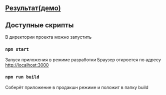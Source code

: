 ## [Результат(демо)](https://ArtemKlyuev.github.io/cs-money_test)

## Доступные скрипты

В директории проекта можно запустить

### `npm start`

Запуск приложения в режиме разработки
Браузер откроется по адресу [http://localhost:3000](http://localhost:3000)

### `npm run build`

Соберёт приложение в продакшн режиме и положит в папку build
